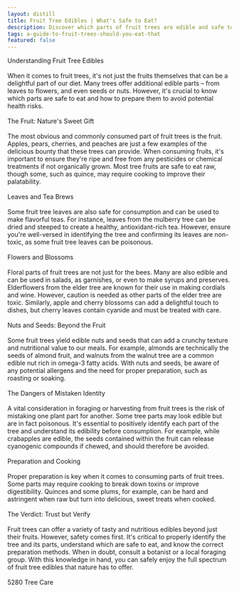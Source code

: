 ```yaml
---
layout: distill
title: Fruit Tree Edibles | What's Safe to Eat?
description: Discover which parts of fruit trees are edible and safe to consume in this informative guide. Learn and forage wisely!
tags: a-guide-to-fruit-trees-should-you-eat-that
featured: false
---
```


Understanding Fruit Tree Edibles<br /><br />When it comes to fruit trees, it's not just the fruits themselves that can be a delightful part of our diet. Many trees offer additional edible parts – from leaves to flowers, and even seeds or nuts. However, it's crucial to know which parts are safe to eat and how to prepare them to avoid potential health risks.<br /><br />The Fruit: Nature's Sweet Gift<br /><br />The most obvious and commonly consumed part of fruit trees is the fruit. Apples, pears, cherries, and peaches are just a few examples of the delicious bounty that these trees can provide. When consuming fruits, it's important to ensure they're ripe and free from any pesticides or chemical treatments if not organically grown. Most tree fruits are safe to eat raw, though some, such as quince, may require cooking to improve their palatability.<br /><br />Leaves and Tea Brews<br /><br />Some fruit tree leaves are also safe for consumption and can be used to make flavorful teas. For instance, leaves from the mulberry tree can be dried and steeped to create a healthy, antioxidant-rich tea. However, ensure you're well-versed in identifying the tree and confirming its leaves are non-toxic, as some fruit tree leaves can be poisonous.<br /><br />Flowers and Blossoms<br /><br />Floral parts of fruit trees are not just for the bees. Many are also edible and can be used in salads, as garnishes, or even to make syrups and preserves. Elderflowers from the elder tree are known for their use in making cordials and wine. However, caution is needed as other parts of the elder tree are toxic. Similarly, apple and cherry blossoms can add a delightful touch to dishes, but cherry leaves contain cyanide and must be treated with care.<br /><br />Nuts and Seeds: Beyond the Fruit<br /><br />Some fruit trees yield edible nuts and seeds that can add a crunchy texture and nutritional value to our meals. For example, almonds are technically the seeds of almond fruit, and walnuts from the walnut tree are a common edible nut rich in omega-3 fatty acids. With nuts and seeds, be aware of any potential allergens and the need for proper preparation, such as roasting or soaking.<br /><br />The Dangers of Mistaken Identity<br /><br />A vital consideration in foraging or harvesting from fruit trees is the risk of mistaking one plant part for another. Some tree parts may look edible but are in fact poisonous. It's essential to positively identify each part of the tree and understand its edibility before consumption. For example, while crabapples are edible, the seeds contained within the fruit can release cyanogenic compounds if chewed, and should therefore be avoided.<br /><br />Preparation and Cooking<br /><br />Proper preparation is key when it comes to consuming parts of fruit trees. Some parts may require cooking to break down toxins or improve digestibility. Quinces and some plums, for example, can be hard and astringent when raw but turn into delicious, sweet treats when cooked.<br /><br />The Verdict: Trust but Verify<br /><br />Fruit trees can offer a variety of tasty and nutritious edibles beyond just their fruits. However, safety comes first. It's critical to properly identify the tree and its parts, understand which are safe to eat, and know the correct preparation methods. When in doubt, consult a botanist or a local foraging group. With this knowledge in hand, you can safely enjoy the full spectrum of fruit tree edibles that nature has to offer.<br /><br />5280 Tree Care
